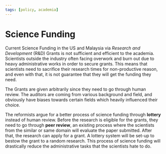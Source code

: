 ```yaml
---
tags: [policy, academia]
---
```


# Science Funding

Current Science Funding in the US and Malaysia via *Research and Development*
(R&D) Grants is not sufficient and efficient to the academia. Scientists outside
the industry often facing overwork and burn out due to heavy administrative
works in order to secure grants. This means that scientists need to sacrifice
their research times for non-productive reason, and even with that, it is not
guarantee that they will get the funding they need.

The Grants are given arbitrarily since they need to go through human review. The
auditors are coming from various background and field, and obviously have biases
towards certain fields which heavily influenced their choice.

The reformists argue for a better process of science funding through **lottery**
instead of human review. Before the research is eligible for the grants, they
need to go through **peer review**, an existing process where the scientists
from the similar or same domain will evaluate the paper submitted. After that,
the research can apply for a grant. A lottery system will be set-up to bestow
the grant to a random research. This process of science funding will drastically
reduce the administrative tasks that the scientists hate to do.

